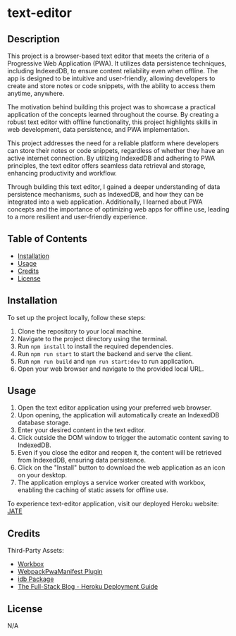 # text-editor

## Description

This project is a browser-based text editor that meets the criteria of a Progressive Web Application (PWA). It utilizes data persistence techniques, including IndexedDB, to ensure content reliability even when offline. The app is designed to be intuitive and user-friendly, allowing developers to create and store notes or code snippets, with the ability to access them anytime, anywhere.

The motivation behind building this project was to showcase a practical application of the concepts learned throughout the course. By creating a robust text editor with offline functionality, this project highlights skills in web development, data persistence, and PWA implementation.

This project addresses the need for a reliable platform where developers can store their notes or code snippets, regardless of whether they have an active internet connection. By utilizing IndexedDB and adhering to PWA principles, the text editor offers seamless data retrieval and storage, enhancing productivity and workflow.

Through building this text editor, I gained a deeper understanding of data persistence mechanisms, such as IndexedDB, and how they can be integrated into a web application. Additionally, I learned about PWA concepts and the importance of optimizing web apps for offline use, leading to a more resilient and user-friendly experience.

## Table of Contents

- [Installation](#installation)
- [Usage](#usage)
- [Credits](#credits)
- [License](#license)

## Installation

To set up the project locally, follow these steps:

1. Clone the repository to your local machine.
2. Navigate to the project directory using the terminal.
3. Run `npm install` to install the required dependencies.
4. Run `npm run start` to start the backend and serve the client.
5. Run `npm run build` and `npm run start:dev` to run application.
6. Open your web browser and navigate to the provided local URL.

## Usage

1. Open the text editor application using your preferred web browser.
2. Upon opening, the application will automatically create an IndexedDB database storage.
3. Enter your desired content in the text editor.
4. Click outside the DOM window to trigger the automatic content saving to IndexedDB.
5. Even if you close the editor and reopen it, the content will be retrieved from IndexedDB, ensuring data persistence.
6. Click on the "Install" button to download the web application as an icon on your desktop.
7. The application employs a service worker created with workbox, enabling the caching of static assets for offline use.

To experience text-editor application, visit our deployed Heroku website: [JATE]()

## Credits

Third-Party Assets:

- [Workbox](https://developers.google.com/web/tools/workbox)
- [WebpackPwaManifest Plugin](https://www.npmjs.com/package/webpack-pwa-manifest)
- [idb Package](https://www.npmjs.com/package/idb)
- [The Full-Stack Blog - Heroku Deployment Guide](https://coding-boot-camp.github.io/full-stack/heroku/heroku-deployment-guide)

## License

N/A